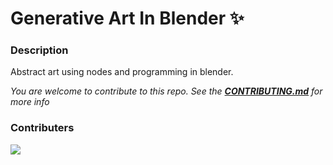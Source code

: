# Generative Art In Blender ✨

### Description
Abstract art using nodes and programming in blender.

*You are welcome to contribute to this repo. See the [**CONTRIBUTING.md**](./CONTRIBUTING.md) for more info*

### Contributers
<a href="https://github.com/pattarai/generative-art-in-blender/graphs/contributors">
  <img src="https://contrib.rocks/image?repo=pattarai/generative-art-in-blender" />
</a>


